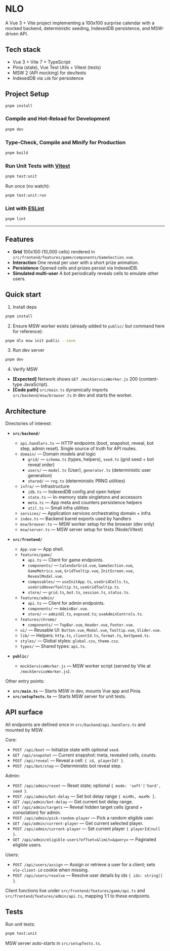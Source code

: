 # NLO

A Vue 3 + Vite project implementing a 100x100 surprise calendar with a mocked backend, deterministic seeding, IndexedDB persistence, and MSW-driven API.

## Tech stack

- Vue 3 + Vite 7 + TypeScript
- Pinia (state), Vue Test Utils + Vitest (tests)
- MSW 2 (API mocking) for dev/tests
- IndexedDB via `idb` for persistence

## Project Setup

```sh
pnpm install
```

### Compile and Hot-Reload for Development

```sh
pnpm dev
```

### Type-Check, Compile and Minify for Production

```sh
pnpm build
```

### Run Unit Tests with [Vitest](https://vitest.dev/)

```sh
pnpm test:unit
```

Run once (no watch):

```sh
pnpm test:unit:run
```

### Lint with [ESLint](https://eslint.org/)

```sh
pnpm lint
```

---

## Features

- **Grid** 100x100 (10,000 cells) rendered in `src/frontend/features/game/components/GameSection.vue`.
- **Interaction** One reveal per user with a short prize animation.
- **Persistence** Opened cells and prizes persist via IndexedDB.
- **Simulated multi-user** A bot periodically reveals cells to emulate other users.

## Quick start

1. Install deps

```sh
pnpm install
```

2. Ensure MSW worker exists (already added to `public/` but command here for reference):

```sh
pnpm dlx msw init public --save
```

3. Run dev server

```sh
pnpm dev
```

4. Verify MSW

- **[Expected]** Network shows `GET /mockServiceWorker.js` 200 (content-type JavaScript).
- **[Code path]** `src/main.ts` dynamically imports `src/backend/msw/browser.ts` in dev and starts the worker.

## Architecture

Directories of interest:

- **`src/backend/`**
  - `api.handlers.ts` — HTTP endpoints (boot, snapshot, reveal, bot step, admin reset). Single source of truth for API routes.
  - `domain/` — Domain models and logic
    - `grid/` — `schema.ts` (types, helpers), `seed.ts` (grid seed + bot reveal order)
    - `users/` — `model.ts` (User), `generator.ts` (deterministic user generation)
    - `shared/` — `rng.ts` (deterministic PRNG utilities)
  - `infra/` — Infrastructure
    - `idb.ts` — IndexedDB config and open helper
    - `state.ts` — In-memory state singletons and accessors
    - `meta.ts` — App meta and counters persistence helpers
    - `util.ts` — Small infra utilities
  - `services/` — Application services orchestrating domain + infra
  - `index.ts` — Backend barrel exports used by handlers
  - `msw/browser.ts` — MSW worker setup for the browser (dev only)
  - `msw/server.ts` — MSW server setup for tests (Node/Vitest)

- **`src/frontend/`**
  - `App.vue` — App shell.
  - `features/game/`
    - `api.ts` — Client for game endpoints.
    - `components/` — `CalendarGrid.vue`, `GameSection.vue`, `GameMetrics.vue`, `GridTooltip.vue`, `InitScreen.vue`, `RevealModal.vue`.
    - `composables/` — `useInitApp.ts`, `useGridCells.ts`, `useGridHoverTooltip.ts`, `useGridTooltip.ts`.
    - `store/` — `grid.ts`, `bot.ts`, `session.ts`, `status.ts`.
  - `features/admin/`
    - `api.ts` — Client for admin endpoints.
    - `components/` — `AdminBar.vue`.
    - `store/` — `adminUI.ts`, `exposed.ts`; `useAdminControls.ts`.
  - `features/chrome/`
    - `components/` — `TopBar.vue`, `Header.vue`, `Footer.vue`.
  - `ui/` — Reusable UI: `Button.vue`, `Modal.vue`, `Tooltip.vue`, `Slider.vue`.
  - `lib/` — Helpers: `http.ts`, `clientId.ts`, `format.ts`, `botSpeed.ts`.
  - `styles/` — Global styles: `global.css`, `theme.css`.
  - `types/` — Shared types: `api.ts`.

- **`public/`**
  - `mockServiceWorker.js` — MSW worker script (served by Vite at `/mockServiceWorker.js`).

Other entry points:

- **`src/main.ts`** — Starts MSW in dev, mounts Vue app and Pinia.
- **`src/setupTests.ts`** — Starts MSW server for unit tests.

## API surface

All endpoints are defined once in `src/backend/api.handlers.ts` and mounted by MSW.

Core:

- `POST /api/boot` — Initialize state with optional `seed`.
- `GET /api/snapshot` — Current snapshot: meta, revealed cells, counts.
- `POST /api/reveal` — Reveal a cell: `{ id, playerId? }`.
- `POST /api/bot/step` — Deterministic bot reveal step.

Admin:

- `POST /api/admin/reset` — Reset state; optional `{ mode: 'soft'|'hard', seed }`.
- `POST /api/admin/bot-delay` — Set bot delay range `{ minMs, maxMs }`.
- `GET /api/admin/bot-delay` — Get current bot delay range.
- `GET /api/admin/targets` — Reveal hidden target cells (grand + consolation) for admin.
- `POST /api/admin/pick-random-player` — Pick a random eligible user.
- `GET /api/admin/current-player` — Get current selected player.
- `POST /api/admin/current-player` — Set current player `{ playerId|null }`.
- `GET /api/admin/eligible-users?offset=&limit=&query=` — Paginated eligible users.

Users:

- `POST /api/users/assign` — Assign or retrieve a user for a client; sets `nlo-client-id` cookie when missing.
- `POST /api/users/resolve` — Resolve user details by ids `{ ids: string[] }`.

Client functions live under `src/frontend/features/game/api.ts` and `src/frontend/features/admin/api.ts`, mapping 1:1 to these endpoints.

## Tests

Run unit tests:

```sh
pnpm test:unit
```

MSW server auto-starts in `src/setupTests.ts`.
